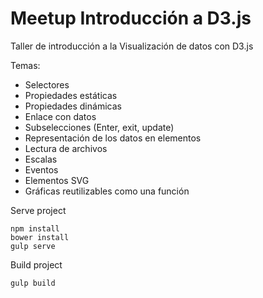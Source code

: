 # Meetup Introducción a D3.js

Taller de introducción a la Visualización de datos con D3.js

Temas: 

* Selectores
* Propiedades estáticas
* Propiedades dinámicas
* Enlace con datos
* Subselecciones (Enter, exit, update)
* Representación de los datos en elementos
* Lectura de archivos
* Escalas
* Eventos
* Elementos SVG
* Gráficas reutilizables como una función

Serve project
```
npm install
bower install
gulp serve 
```

Build project
```
gulp build
```


